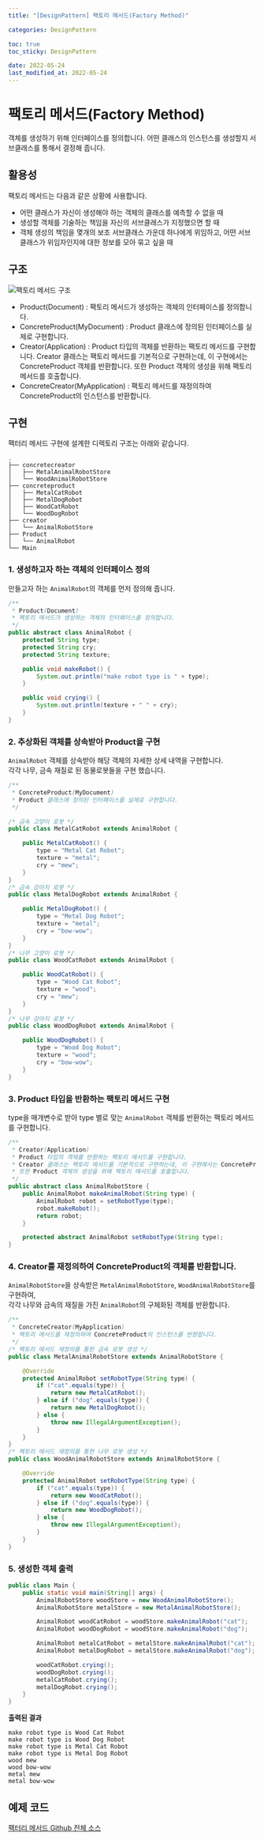```yaml
---
title: "[DesignPattern] 팩토리 메서드(Factory Method)"

categories: DesignPattern

toc: true
toc_sticky: DesignPattern

date: 2022-05-24
last_modified_at: 2022-05-24
---
```


# 팩토리 메서드(Factory Method)

객체를 생성하기 위해 인터페이스를 정의합니다. 어떤 클래스의 인스턴스를 생성할지 서브클래스를 통해서 결정해 줍니다.

## 활용성 

팩토리 메서드는 다음과 같은 상황에 사용합니다.

- 어떤 클래스가 자신이 생성해야 하는 객체의 클래스를 예측할 수 없을 때
- 생성할 객체를 기술하는 책임을 자신의 서브클래스가 지정했으면 할 때
- 객체 생성의 책임을 몇개의 보조 서브클래스 가운데 하나에게 위임하고, 어떤 서브클래스가 위임자인지에 대한 정보를 모아 묶고 싶을 때

## 구조

![팩토리 메서드 구조]({{site.url}}/assets/image/2022/2022-05-24/factory.png)

- Product(Document) : 팩토리 메서드가 생성하는 객체의 인터페이스를 정의합니다.
- ConcreteProduct(MyDocument) : Product 클래스에 정의된 인터페이스를 실제로 구현합니다.
- Creator(Application) : Product 타입의 객체를 반환하는 팩토리 메서드를 구현합니다. Creator 클래스는 팩토리 메서드를 기본적으로 구현하는데, 이 구현에서는 ConcreteProduct 객체를 반환합니다. 또한 Product 객체의 생성을 위해 팩토리 메서드를 호출합니다.
- ConcreteCreator(MyApplication) : 팩토리 메서드를 재정의하여 ConcreteProduct의 인스턴스를 반환합니다.

## 구현

팩터리 메서드 구현에 설계한 디렉토리 구조는 아래와 같습니다.

```
.
├── concretecreator
│   ├── MetalAnimalRobotStore
│   └── WoodAnimalRobotStore
├── concreteproduct
│   ├── MetalCatRobot
│   ├── MetalDogRobot
│   ├── WoodCatRobot
│   └── WoodDogRobot
├── creator
│   └── AnimalRobotStore
├── Product
│   └── AnimalRobot
└── Main
```

### 1. 생성하고자 하는 객체의 인터페이스 정의

만들고자 하는 `AnimalRobot`의 객체를 먼저 정의해 줍니다. 

```java
/**
 * Product(Document)
 * 팩토리 메서드가 생성하는 객체의 인터페이스를 정의합니다.
 */
public abstract class AnimalRobot {
    protected String type;
    protected String cry;
    protected String texture;

    public void makeRobot() {
        System.out.println("make robot type is " + type);
    }

    public void crying() {
        System.out.println(texture + " " + cry);
    }
}
```

### 2. 추상화된 객체를 상속받아 Product을 구현

`AnimalRobot` 객체를 상속받아 해당 객체의 자세한 상세 내역을 구현합니다.  
각각 나무, 금속 재질로 된 동물로봇들을 구현 했습니다. 

```java
/**
 * ConcreteProduct(MyDocument)
 * Product 클래스에 정의된 인터페이스를 실제로 구현합니다.
 */

/* 금속 고양이 로봇 */ 
public class MetalCatRobot extends AnimalRobot {

    public MetalCatRobot() {
        type = "Metal Cat Robot";
        texture = "metal";
        cry = "mew";
    }
}
/* 금속 강아지 로봇 */
public class MetalDogRobot extends AnimalRobot {

    public MetalDogRobot() {
        type = "Metal Dog Robot";
        texture = "metal";
        cry = "bow-wow";
    }
}
/* 나무 고양이 로봇 */
public class WoodCatRobot extends AnimalRobot {

    public WoodCatRobot() {
        type = "Wood Cat Robot";
        texture = "wood";
        cry = "mew";
    }
}
/* 나무 강아지 로봇 */
public class WoodDogRobot extends AnimalRobot {

    public WoodDogRobot() {
        type = "Wood Dog Robot";
        texture = "wood";
        cry = "bow-wow";
    }
}
```

### 3. Product 타입을 반환하는 팩토리 메서드 구현

type을 매개변수로 받아 type 별로 맞는 `AnimalRobot` 객체를 반환하는 팩토리 메서드를 구현합니다.

```java
/**
 * Creator(Application)
 * Product 타입의 객체를 반환하는 팩토리 메서드를 구현합니다.
 * Creator 클래스는 팩토리 메서드를 기본적으로 구현하는데, 이 구현에서는 ConcreteProduct 객체를 반환합니다.
 * 또한 Product 객체의 생성을 위해 팩토리 메서드를 호출합니다.
 */
public abstract class AnimalRobotStore {
    public AnimalRobot makeAnimalRobot(String type) {
        AnimalRobot robot = setRobotType(type);
        robot.makeRobot();
        return robot;
    }

    protected abstract AnimalRobot setRobotType(String type);
}
```

### 4. Creator를 재정의하여 ConcreteProduct의 객체를 반환합니다.

`AnimalRobotStore`을 상속받은 `MetalAnimalRobotStore`, `WoodAnimalRobotStore`를 구현하여,  
각각 나무와 금속의 재질을 가진 `AnimalRobot`의 구체화된 객체를 반환합니다. 

```java
/**
 * ConcreteCreator(MyApplication)
 * 팩토리 메서드를 재정의하여 ConcreteProduct의 인스턴스를 반환합니다.
 */
/* 팩토리 메서드 재정의를 통한 금속 로봇 생성 */
public class MetalAnimalRobotStore extends AnimalRobotStore {

    @Override
    protected AnimalRobot setRobotType(String type) {
        if ("cat".equals(type)) {
            return new MetalCatRobot();
        } else if ("dog".equals(type)) {
            return new MetalDogRobot();
        } else {
            throw new IllegalArgumentException();
        }
    }
}
/* 팩토리 메서드 재정의를 통한 나무 로봇 생성 */
public class WoodAnimalRobotStore extends AnimalRobotStore {

    @Override
    protected AnimalRobot setRobotType(String type) {
        if ("cat".equals(type)) {
            return new WoodCatRobot();
        } else if ("dog".equals(type)) {
            return new WoodDogRobot();
        } else {
            throw new IllegalArgumentException();
        }
    }
}
```

### 5. 생성한 객체 출력

```java
public class Main {
    public static void main(String[] args) {
        AnimalRobotStore woodStore = new WoodAnimalRobotStore();
        AnimalRobotStore metalStore = new MetalAnimalRobotStore();

        AnimalRobot woodCatRobot = woodStore.makeAnimalRobot("cat");
        AnimalRobot woodDogRobot = woodStore.makeAnimalRobot("dog");

        AnimalRobot metalCatRobot = metalStore.makeAnimalRobot("cat");
        AnimalRobot metalDogRobot = metalStore.makeAnimalRobot("dog");

        woodCatRobot.crying();
        woodDogRobot.crying();
        metalCatRobot.crying();
        metalDogRobot.crying();
    }
}
```

**출력된 결과**

```shell
make robot type is Wood Cat Robot
make robot type is Wood Dog Robot
make robot type is Metal Cat Robot
make robot type is Metal Dog Robot
wood mew
wood bow-wow
metal mew
metal bow-wow
```

## 예제 코드

[팩터리 메서드 Github 전체 소스](https://github.com/dh37789/design-pattern/tree/main/src/com/design/pattern/No03FactoryMethod)